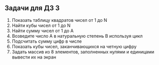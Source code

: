 ## Задачи для ДЗ 3
1. Показать таблицу квадратов чисел от 1 до N
2. Найти кубы чисел от 1 до N
3. Найти сумму чисел от 1 до А
4. Возведите число А в натуральную степень B используя цикл
5. Подсчитать сумму цифр в числе
6. Показать кубы чисел, заканчивающихся на четную цифру
7. Задать массив из 8 элементов, заполненных нулями и единицами вывести их на экран